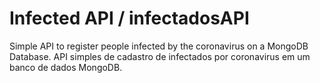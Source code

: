 # Infected API / infectadosAPI
Simple API to register people infected by the coronavirus on a MongoDB Database.
API simples de cadastro de infectados por coronavirus em um banco de dados MongoDB.
